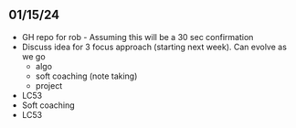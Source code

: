 ## 01/15/24
- GH repo for rob - Assuming this will be a 30 sec confirmation
- Discuss idea for 3 focus approach (starting next week). Can evolve as we go
    - algo
    - soft coaching (note taking)
    - project
- LC53
- Soft coaching
- LC53
